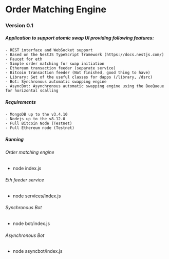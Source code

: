 # Order Matching Engine

### Version 0.1


##### Application to support atomic swap UI providing following features:

    - REST interface and WebSocket support
    - Based on the NestJS TypeScript framework (https://docs.nestjs.com/)
    - Faucet for eth
    - Simple order matching for swap initiation
    - Ethereum transaction feeder (separate service)
    - Bitcoin transaction feeder (Not finished, good thing to have)
    - Library: Set of the useful classes for dapps (/library, /dsrc)
    - Bot: Synchronous automatic swapping engine
    - AsyncBot: Asynchronous automatic swapping engine using the BeeQueue for horizontal scalling

##### Requirements
    - MongoDB up to the v3.4.10
    - Nodejs up to the v8.12.0
    - Full Bitcoin Node (Testnet)
    - Full Ethereum node (Testnet) 
    
##### Running
 
 ###### Order matching engine
   
 - node index.js
 
 ###### Eth feeder service
 
 - node services/index.js 
 
 ###### Synchronous Bot
  
 - node bot/index.js

 ###### Asynchronous Bot
  
 - node asyncbot/index.js


